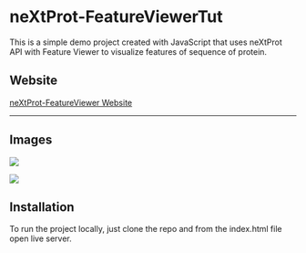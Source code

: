 # neXtProt-FeatureViewerTut

This is a simple demo project created with JavaScript that uses neXtProt API with Feature Viewer to visualize features of sequence of protein.
## Website

[neXtProt-FeatureViewer Website](https://dhanmoni.github.io/neXtProt-FeatureViewerTut/)

---

## Images

![](https://res.cloudinary.com/dmn19/image/upload/v1617038508/Screenshot_177.png)

![](https://res.cloudinary.com/dmn19/image/upload/v1617038507/Screenshot_176.png)

## Installation

To run the project locally, just clone the repo and from the index.html file open live server. 
